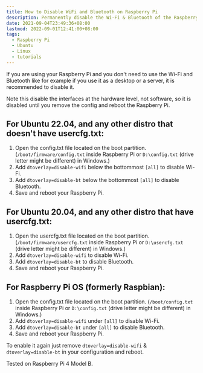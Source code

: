 ```yaml
---
title: How to Disable WiFi and Bluetooth on Raspberry Pi
description: Permanently disable the Wi-Fi & Bluetooth of the Raspberry Pi in firmware
date: 2021-09-04T23:49:36+08:00
lastmod: 2022-09-01T12:41:00+08:00
tags:
  - Raspberry Pi
  - Ubuntu
  - Linux
  - tutorials
---
```

If you are using your Raspberry Pi and you don't need to use the Wi-Fi and Bluetooth like for example if you use it as a desktop or a server, it is recommended to disable it.

Note this disable the interfaces at the hardware level, not software, so it is disabled until you remove the config and reboot the Raspberry Pi.

## For Ubuntu 22.04, and any other distro that doesn't have usercfg.txt:

1. Open the config.txt file located on the boot partition. (`/boot/firmware/config.txt` inside Raspberry Pi or `D:\config.txt` (drive letter might be different) in Windows.)
2. Add `dtoverlay=disable-wifi` below the bottommost `[all]` to disable Wi-Fi.
3. Add `dtoverlay=disable-bt` below the bottommost `[all]` to disable Bluetooth.
4. Save and reboot your Raspberry Pi.

## For Ubuntu 20.04, and any other distro that have usercfg.txt:

1. Open the usercfg.txt file located on the boot partition. (`/boot/firmware/usercfg.txt` inside Raspberry Pi or `D:\usercfg.txt` (drive letter might be different) in Windows.)
2. Add `dtoverlay=disable-wifi` to disable Wi-Fi.
3. Add `dtoverlay=disable-bt` to disable Bluetooth.
4. Save and reboot your Raspberry Pi.

## For Raspberry Pi OS (formerly Raspbian):

1. Open the config.txt file located on the boot partition. (`/boot/config.txt` inside Raspberry Pi or `D:\config.txt` (drive letter might be different) in Windows.)
2. Add `dtoverlay=disable-wifi` under `[all]` to disable Wi-Fi.
3. Add `dtoverlay=disable-bt` under `[all]` to disable Bluetooth.
4. Save and reboot your Raspberry Pi.

To enable it again just remove `dtoverlay=disable-wifi` & `dtoverlay=disable-bt` in your configuration and reboot.

Tested on Raspberry Pi 4 Model B.